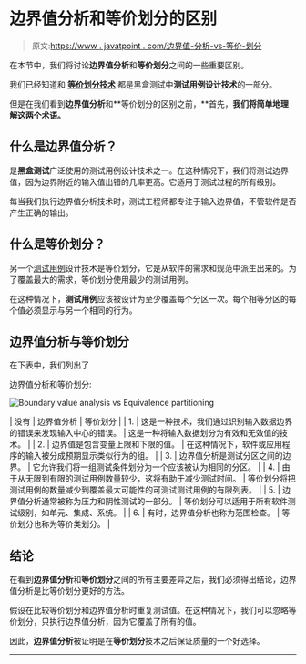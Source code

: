 # 边界值分析和等价划分的区别

> 原文:[https://www . javatpoint . com/边界值-分析-vs-等价-划分](https://www.javatpoint.com/boundary-value-analysis-vs-equivalence-partitioning)

在本节中，我们将讨论**边界值分析**和**等价划分**之间的一些重要区别。

我们已经知道和 **[等价划分技术](https://www.javatpoint.com/equivalence-partitioning-technique-in-black-box-testing)** 都是黑盒测试中**测试用例设计技术**的一部分。

但是在我们看到**边界值分析**和**等价划分的区别之前，**首先，**我们将简单地理解这两个术语。**

## 什么是边界值分析？

是**黑盒测试**广泛使用的测试用例设计技术之一。在这种情况下，我们将测试边界值，因为边界附近的输入值出错的几率更高。它适用于测试过程的所有级别。

每当我们执行边界值分析技术时，测试工程师都专注于输入边界值，不管软件是否产生正确的输出。

## 什么是等价划分？

另一个[测试用例](https://www.javatpoint.com/test-case)设计技术是等价划分，它是从软件的需求和规范中派生出来的。为了覆盖最大的需求，等价划分使用最少的测试用例。

在这种情况下，**测试用例**应该被设计为至少覆盖每个分区一次。每个相等分区的每个值必须显示与另一个相同的行为。

## 边界值分析与等价划分

在下表中，我们列出了

边界值分析和等价划分:

![Boundary value analysis vs Equivalence partitioning](../Images/6cc71fbc4e5b2f77fd7742d440591002.png)

| 没有 | 边界值分析 | 等价划分 |
| 1. | 这是一种技术，我们通过识别输入数据边界的错误来发现输入中心的错误。 | 这是一种将输入数据划分为有效和无效值的技术。 |
| 2. | 边界值是包含变量上限和下限的值。 | 在这种情况下，软件或应用程序的输入被分成预期显示类似行为的组。 |
| 3. | 边界值分析是测试分区之间的边界。 | 它允许我们将一组测试条件划分为一个应该被认为相同的分区。 |
| 4. | 由于从无限到有限的测试用例数量较少，这将有助于减少测试时间。 | 等价划分将把测试用例的数量减少到覆盖最大可能性的可测试测试用例的有限列表。 |
| 5. | 边界值分析通常被称为压力和阴性测试的一部分。 | 等价划分可以适用于所有软件测试级别，如单元、集成、系统。 |
| 6. | 有时，边界值分析也称为范围检查。 | 等价划分也称为等价类划分。 |

## 结论

在看到**边界值分析**和**等价划分**之间的所有主要差异之后，我们必须得出结论，边界值分析是比等价划分更好的方法。

假设在比较等价划分和边界值分析时重复测试值。在这种情况下，我们可以忽略等价划分，只执行边界值分析，因为它覆盖了所有的值。

因此，**边界值分析**被证明是在**等价划分**技术之后保证质量的一个好选择。

* * *